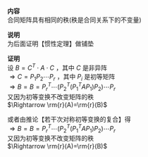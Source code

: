 **内容**  
合同矩阵具有相同的秩(秩是合同关系下的不变量)  
  
**说明**  
为后面证明【惯性定理】做铺垫  
  
**证明**  
设 $B=C^T\cdot A\cdot C$ ，其中 $C$ 是非异阵  
$\Rightarrow C=P_1P_2\cdots P_r$ ，其中 $P_i$ 是初等矩阵  
$\Rightarrow B=B= P_r^T\cdots(P_2^T(P_1^TAP_1)P_2)\cdots P_r$  
又因为初等变换不改变矩阵的秩  
$\Rightarrow \rm{r}(A)=\rm{r}(B)$  
  
或者由推论【若干次对称初等变换的复合】得  
$\Rightarrow B=B= P_r^T\cdots(P_2^T(P_1^TAP_1)P_2)\cdots P_r$  
又因为初等变换不改变矩阵的秩  
$\Rightarrow \rm{r}(A)=\rm{r}(B)$  
